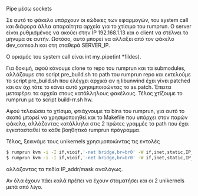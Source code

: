 Pipe μέσω sockets 

Σε αυτό το φάκελο υπάρχουν οι κώδικες των εφαρμογών, του system call και 
διάφορα άλλα 
απαραίτητα αρχεία για το χτίσιμο του rumprun. O server είναι ρυθμισμένος να
ακούει στην IP 192.168.1.13 και ο client να στέλνει το μήνυμα σε αυτήν. Ωστόσο,
αυτό μπορεί να αλλάξει από τον φάκελο dev_comso.h και στη σταθερά SERVER_IP. 

O ορισμός του system call είναι int my_pipe(int *fildes).

Για δοκιμή, αφού κάνουμε clone το repo του rumprun και τα submodules, αλλάζουμε
στο script pre_build.sh το path του rumprun repo και εκτελούμε
το script pre_build.sh που ελέγχει αρχικά αν η libunwind έχει γίνει patched και
αν όχι τότε το κάνει αυτό χρησιμποιοώντας το as.patch. Έπειτα μεταφέρει τα
αρχεία στους κατάλληλους φακέλους. Τέλος χτίζουμε το rumprun με τo script
build-rr.sh hw. 

Αφού τελειώσει το χτίσιμο, φτιάχνουμε τα bins του rumprun, για αυτό το σκοπό
μπορεί να χρησιμοποιηθεί και το Makefile που υπάρχει στον παρών φάκελο,
αλλάζοντας κατάλληλα στις 2 πρώτες γραμμές το path που έχει εγκατασταθεί το κάθε
βοηθητικό rumprun πρόγραμμα. 

Τέλος, ξεκινάμε τους unikernels χρησιμοποιώντας τις εντολές
```sh
$ rumprun kvm -i -I if,vioif,'-net bridge,br=br0' -W if,inet,static,IP_addr/mask server-rumprun.bin
$ rumprun kvm -i -I if,vioif,'-net bridge,br=br0' -W if,inet,static,IP_addr/mask client-rumprun.bin 
```
αλλάζοντας τα πεδία IP_addr/mask αναλόγως.

Αν όλα έχουν πάει καλά πρέπει να έχουν σταματήσει και οι 2 unikernels μετά από λίγο.


